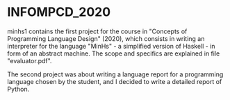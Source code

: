 # INFOMPCD_2020

minhs1 contains the first project for the course in "Concepts of Programming Language Design" (2020), which consists in writing an interpreter for the language "MinHs" - a simplified version of Haskell - in form of an abstract machine. The scope and specifics are explained in file "evaluator.pdf".

The second project was about writing a language report for a programming language chosen by the student, and I decided to write a detailed report of Python.
